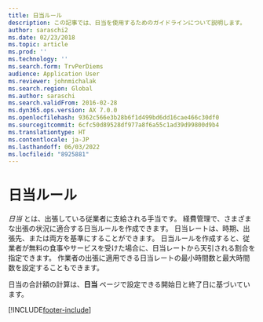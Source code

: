```yaml
---
title: 日当ルール
description: この記事では、日当を使用するためのガイドラインについて説明します。
author: saraschi2
ms.date: 02/23/2018
ms.topic: article
ms.prod: ''
ms.technology: ''
ms.search.form: TrvPerDiems
audience: Application User
ms.reviewer: johnmichalak
ms.search.region: Global
ms.author: saraschi
ms.search.validFrom: 2016-02-28
ms.dyn365.ops.version: AX 7.0.0
ms.openlocfilehash: 9362c566e3b28b6f1d499bd6dd16cae466c30df0
ms.sourcegitcommit: 6cfc50d89528df977a8f6a55c1ad39d99800d9b4
ms.translationtype: HT
ms.contentlocale: ja-JP
ms.lasthandoff: 06/03/2022
ms.locfileid: "8925881"
---
```

# <a name="per-diem-rules"></a>日当ルール

*日当* とは、出張している従業者に支給される手当です。 経費管理で、さまざまな出張の状況に適合する日当ルールを作成できます。 日当レートは、時期、出張先、または両方を基準にすることができます。 日当ルールを作成すると、従業者が無料の食事やサービスを受けた場合に、日当レートから天引される割合を指定できます。 作業者の出張に適用できる日当レートの最小時間数と最大時間数を設定することもできます。

日当の合計額の計算は、**日当** ページで設定できる開始日と終了日に基づいています。


[!INCLUDE[footer-include](../includes/footer-banner.md)]